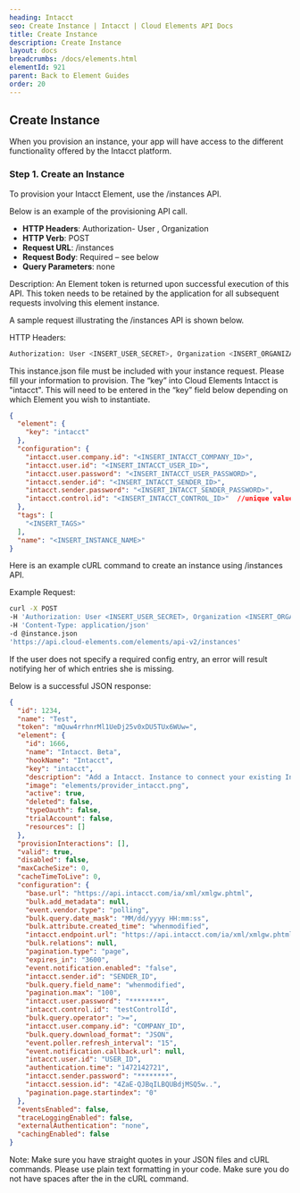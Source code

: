 ```yaml
---
heading: Intacct
seo: Create Instance | Intacct | Cloud Elements API Docs
title: Create Instance
description: Create Instance
layout: docs
breadcrumbs: /docs/elements.html
elementId: 921
parent: Back to Element Guides
order: 20
---
```


## Create Instance

When you provision an instance, your app will have access to the different functionality offered by the Intacct platform.

### Step 1. Create an Instance

To provision your Intacct Element, use the /instances API.

Below is an example of the provisioning API call.

* __HTTP Headers__: Authorization- User <user secret>, Organization <organization secret>
* __HTTP Verb__: POST
* __Request URL__: /instances
* __Request Body__: Required – see below
* __Query Parameters__: none

Description: An Element token is returned upon successful execution of this API. This token needs to be retained by the application for all subsequent requests involving this element instance.

A sample request illustrating the /instances API is shown below.

HTTP Headers:

```bash
Authorization: User <INSERT_USER_SECRET>, Organization <INSERT_ORGANIZATION_SECRET>

```
This instance.json file must be included with your instance request.  Please fill your information to provision.  The “key” into Cloud Elements Intacct is "intacct".  This will need to be entered in the “key” field below depending on which Element you wish to instantiate.

```JSON
{
  "element": {
    "key": "intacct"
  },
  "configuration": {
	"intacct.user.company.id": "<INSERT_INTACCT_COMPANY_ID>",
	"intacct.user.id": "<INSERT_INTACCT_USER_ID>",
	"intacct.user.password": "<INSERT_INTACCT_USER_PASSWORD>",
	"intacct.sender.id": "<INSERT_INTACCT_SENDER_ID>",
	"intacct.sender.password": "<INSERT_INTACCT_SENDER_PASSWORD>",
	"intacct.control.id": "<INSERT_INTACCT_CONTROL_ID>"  //unique value like myTestId
  },
  "tags": [
    "<INSERT_TAGS>"
  ],
  "name": "<INSERT_INSTANCE_NAME>"
}
```

Here is an example cURL command to create an instance using /instances API.

Example Request:

```bash
curl -X POST
-H 'Authorization: User <INSERT_USER_SECRET>, Organization <INSERT_ORGANIZATION_SECRET>'
-H 'Content-Type: application/json'
-d @instance.json
'https://api.cloud-elements.com/elements/api-v2/instances'
```

If the user does not specify a required config entry, an error will result notifying her of which entries she is missing.

Below is a successful JSON response:

```JSON
{
  "id": 1234,
  "name": "Test",
  "token": "mQuw4rrhnrMl1UeDj25v0xDU5TUx6WUw=",
  "element": {
    "id": 1666,
    "name": "Intacct. Beta",
    "hookName": "Intacct",
    "key": "intacct",
    "description": "Add a Intacct. Instance to connect your existing Intacct. account to the Finance Hub, allowing you to manage customers, employees, invoices, purchase orders, etc. across multiple Finance Elements. You will need your Intacct. account information to add an instance.",
    "image": "elements/provider_intacct.png",
    "active": true,
    "deleted": false,
    "typeOauth": false,
    "trialAccount": false,
    "resources": []
  },
  "provisionInteractions": [],
  "valid": true,
  "disabled": false,
  "maxCacheSize": 0,
  "cacheTimeToLive": 0,
  "configuration": {
    "base.url": "https://api.intacct.com/ia/xml/xmlgw.phtml",
    "bulk.add_metadata": null,
    "event.vendor.type": "polling",
    "bulk.query.date_mask": "MM/dd/yyyy HH:mm:ss",
    "bulk.attribute.created_time": "whenmodified",
    "intacct.endpoint.url": "https://api.intacct.com/ia/xml/xmlgw.phtml",
    "bulk.relations": null,
    "pagination.type": "page",
    "expires_in": "3600",
    "event.notification.enabled": "false",
    "intacct.sender.id": "SENDER_ID",
    "bulk.query.field_name": "whenmodified",
    "pagination.max": "100",
    "intacct.user.password": "********",
    "intacct.control.id": "testControlId",
    "bulk.query.operator": ">=",
    "intacct.user.company.id": "COMPANY_ID",
    "bulk.query.download_format": "JSON",
    "event.poller.refresh_interval": "15",
    "event.notification.callback.url": null,
    "intacct.user.id": "USER_ID",
    "authentication.time": "1472142721",
    "intacct.sender.password": "********",
    "intacct.session.id": "4ZaE-QJBqILBQUBdjMSQ5w..",
    "pagination.page.startindex": "0"
  },
  "eventsEnabled": false,
  "traceLoggingEnabled": false,
  "externalAuthentication": "none",
  "cachingEnabled": false
}
```

Note:  Make sure you have straight quotes in your JSON files and cURL commands.  Please use plain text formatting in your code.  Make sure you do not have spaces after the in the cURL command.
